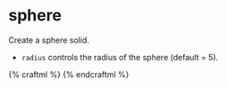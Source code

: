 # sphere

Create a sphere solid.

* `radius` controls the radius of the sphere (default = 5).

{% craftml %}
<row spacing="10">
  <sphere radius="5"/>
  <sphere radius="10"/>
  <sphere radius="15"/>
</row>
{% endcraftml %}
